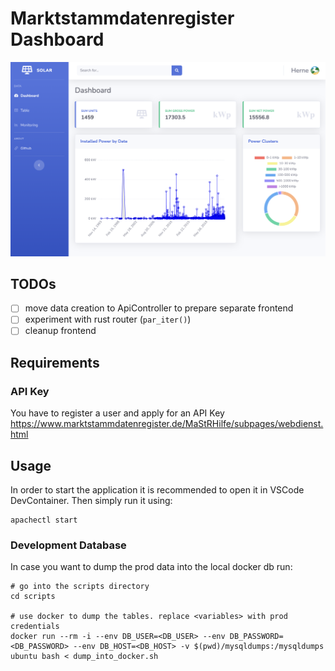# Marktstammdatenregister Dashboard

![Preview](https://raw.githubusercontent.com/norman27/marktstammdatenregister/main/docs/preview.png)

## TODOs
- [ ] move data creation to ApiController to prepare separate frontend
- [ ] experiment with rust router (`par_iter()`)
- [ ] cleanup frontend

## Requirements
### API Key
You have to register a user and apply for an API Key https://www.marktstammdatenregister.de/MaStRHilfe/subpages/webdienst.html

## Usage
In order to start the application it is recommended to open it in VSCode DevContainer. Then simply run it using:

```shell
apachectl start
```

### Development Database
In case you want to dump the prod data into the local docker db run:

```shell
# go into the scripts directory
cd scripts

# use docker to dump the tables. replace <variables> with prod credentials
docker run --rm -i --env DB_USER=<DB_USER> --env DB_PASSWORD=<DB_PASSWORD> --env DB_HOST=<DB_HOST> -v $(pwd)/mysqldumps:/mysqldumps ubuntu bash < dump_into_docker.sh
```
